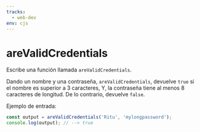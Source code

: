 ```yaml
---
tracks:
  - web-dev
env: cjs
---
```


# areValidCredentials

Escribe una función llamada `areValidCredentials`.

Dando un nombre y una contraseña, `areValidCredentials`, devuelve `true` si el
nombre es superior a 3 caracteres, Y, la contraseña tiene al menos 8 caracteres
de longitud. De lo contrario, devuelve `false`.

Ejemplo de entrada:

```js
const output = areValidCredentials('Ritu', 'mylongpassword');
console.log(output); // --> true
```
